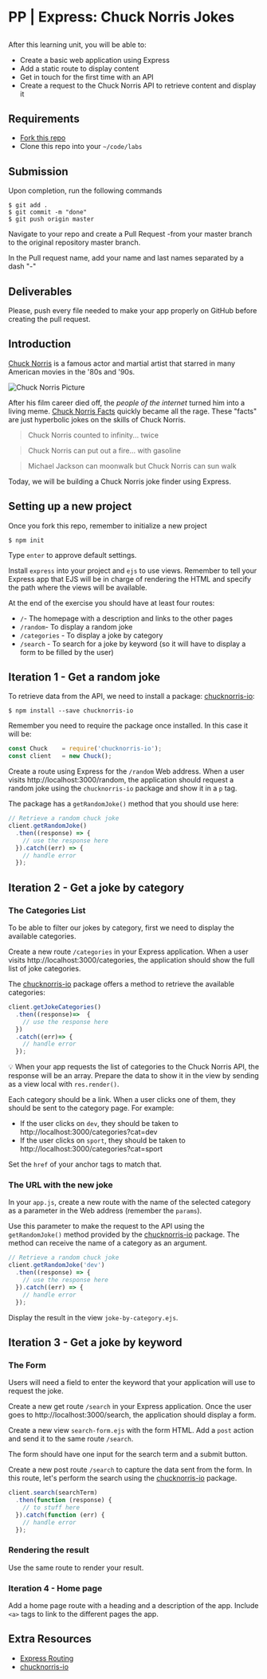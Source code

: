 

# PP | Express: Chuck Norris Jokes

## 

After this learning unit, you will be able to:

- Create a basic web application using Express
- Add a static route to display content
- Get in touch for the first time with an API
- Create a request to the Chuck Norris API to retrieve content and display it

## Requirements

- [Fork this repo](https://guides.github.com/activities/forking/)
- Clone this repo into your `~/code/labs`

## Submission

Upon completion, run the following commands
```
$ git add .
$ git commit -m "done"
$ git push origin master
```
Navigate to your repo and create a Pull Request -from your master branch to the original repository master branch.

In the Pull request name, add your name and last names separated by a dash "-"

## Deliverables

Please, push every file needed to make your app properly on GitHub before creating the pull request.

## Introduction

[Chuck Norris](https://en.wikipedia.org/wiki/Chuck_Norris) is a famous actor and martial artist that starred in many American movies in the '80s and '90s.

![Chuck Norris Picture](https://i.imgur.com/hAmRT5L.jpg)

After his film career died off, the *people of the internet* turned him into a living meme. [Chuck Norris Facts](https://en.wikipedia.org/wiki/Chuck_Norris_facts) quickly became all the rage. These "facts" are just hyperbolic jokes on the skills of Chuck Norris.

> Chuck Norris counted to infinity... twice

> Chuck Norris can put out a fire... with gasoline

> Michael Jackson can moonwalk but Chuck Norris can sun walk

Today, we will be building a Chuck Norris joke finder using Express.

## Setting up a new project

Once you fork this repo, remember to initialize a new project

```
$ npm init
```
Type `enter` to approve default settings.

Install `express` into your project and `ejs` to use views. Remember to tell your Express app that EJS will be in charge of rendering the HTML and specify the path where the views will be available.

At the end of the exercise you should have at least four routes:

- `/`- The homepage with a description and links to the other pages
- `/random`- To display a random joke
- `/categories` - To display a joke by category
- `/search` - To search for a joke by keyword (so it will have to display a form to be filled by the user)


## Iteration 1 - Get a random joke

To retrieve data from the API, we need to install a package: [chucknorris-io](https://www.npmjs.com/package/chucknorris-io):

```
$ npm install --save chucknorris-io
```

Remember you need to require the package once installed. In this case it will be:

```javascript
const Chuck    = require('chucknorris-io');
const client   = new Chuck();
```

Create a route using Express for the `/random` Web address. When a user visits http://localhost:3000/random, the application should request a random joke using the `chucknorris-io` package and show it in a `p` tag.

The package has a `getRandomJoke()` method that you should use here:

```javascript
// Retrieve a random chuck joke
client.getRandomJoke()
  .then((response) => {
    // use the response here
  }).catch((err) => {
    // handle error
  });
```


## Iteration 2 - Get a joke by category

### The Categories List

To be able to filter our jokes by category, first we need to display the available categories.

Create a new route `/categories` in your Express application. When a user visits http://localhost:3000/categories, the application should show the full list of joke categories.

The [chucknorris-io](https://www.npmjs.com/package/chucknorris-io) package offers a method to retrieve the available categories:

```javascript
client.getJokeCategories()
  .then((response)=>  {
    // use the response here
  })
  .catch((err)=> {
    // handle error
  });
```


:bulb: When your app requests the list of categories to the Chuck Norris API, the response will be an array. Prepare the data to show it in the view by sending as a view local with `res.render()`.


Each category should be a link. When a user clicks one of them, they should be sent to the category page. For example:

- If the user clicks on `dev`, they should be taken to http://localhost:3000/categories?cat=dev
- If the user clicks on `sport`, they should be taken to http://localhost:3000/categories?cat=sport

Set the `href` of your anchor tags to match that.

### The URL with the new joke

In your `app.js`, create a new route with the name of the selected category as a parameter in the Web address (remember the `params`).

Use this parameter to make the request to the API using the `getRandomJoke()` method provided by the [chucknorris-io](https://www.npmjs.com/package/chucknorris-io) package. The method can receive the name of a category as an argument.

```javascript
// Retrieve a random chuck joke
client.getRandomJoke('dev')
  .then((response) => {
    // use the response here
  }).catch((err) => {
    // handle error
  });
```

Display the result in the view `joke-by-category.ejs`.


## Iteration 3 - Get a joke by keyword

### The Form

Users will need a field to enter the keyword that your application will use to request the joke.

Create a new get route `/search` in your Express application. Once the user goes to http://localhost:3000/search, the application should display a form.

Create a new view `search-form.ejs` with the form HTML. Add a `post` action and send it to the same route `/search`.

The form should have one input for the search term and a submit button.

Create a new post route `/search` to capture the data sent from the form. In this route, let's perform the search using the [chucknorris-io](https://www.npmjs.com/package/chucknorris-io) package.

```javascript
client.search(searchTerm)
  .then(function (response) {
    // to stuff here
  }).catch(function (err) {
    // handle error
  });
```
### Rendering the result

Use the same route to render your result.


### Iteration 4 - Home page

Add a home page route with a heading and a description of the app. Include `<a>` tags to link to the different pages the app.


## Extra Resources

- [Express Routing](https://expressjs.com/en/guide/routing.html)
- [chucknorris-io](https://www.npmjs.com/package/chucknorris-io)
